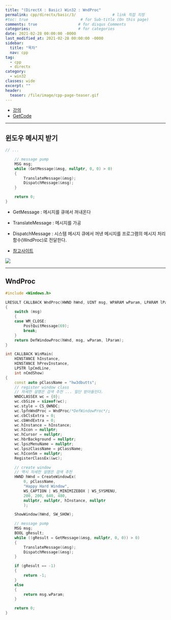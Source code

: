```yaml
---
title: "(DirectX : Basic) Win32 : WndProc"
permalink: cpp/directx/basic/3/                # link 직접 지정
#toc: true                       # for Sub-title (On this page)
comments: true                  # for disqus Comments
categories:                     # for categories
date: 2021-02-28 00:00:00 -0000
last_modified_at: 2021-02-28 00:00:00 -0000
sidebar:
  title: "목차"
  nav: cpp
tag:
  - cpp
  - directx
category:
  - win32
classes: wide
excerpt: ""
header:
  teaser: /file/image/cpp-page-teaser.gif
---
```


* [강의](https://www.youtube.com/watch?v=2NOgrpXks9A&list=PLqCJpWy5Fohd3S7ICFXwUomYW0Wv67pDD&index=4)
* [GetCode](https://github.com/EasyCoding-7/DirectX-basic-Tutorial/tree/master/3)

---

## 윈도우 메시지 받기

```cpp
// ...

	// message pump
	MSG msg;
	while (GetMessage(&msg, nullptr, 0, 0) > 0)
	{
		TranslateMessage(&msg);
		DispatchMessage(&msg);
	}

	return 0;
}
```

* GetMessage : 메시지를 큐에서 꺼내온다
* TranslateMessage : 메시지를 가공
* DispatchMessage : 시스템 메시지 큐에서 꺼낸 메시지를 프로그램의 메시지 처리 함수(WndProc)로 전달한다. 

* [참고사이트](https://adolys.tistory.com/entry/PeekMessage-GetMessage-TranslateMessage-DispatchMessage)

![](/file/image/dxd-basic-3-1.png)

---

## WndProc

```cpp
#include <Windows.h>

LRESULT CALLBACK WndProc(HWND hWnd, UINT msg, WPARAM wParam, LPARAM lParam)
{
	switch (msg)
	{
	case WM_CLOSE:
		PostQuitMessage(69);
		break;
	}
	return DefWindowProc(hWnd, msg, wParam, lParam);
}

int CALLBACK WinMain(
	HINSTANCE hInstance,
	HINSTANCE hPrevInstance,
	LPSTR lpCmdLine,
	int nCmdShow)
{
	const auto pClassName = "hw3dbutts";
	// register window class
	// 자세한 설명은 검색 추천 ... 일단 받아들인다.
	WNDCLASSEX wc = {0};
	wc.cbSize = sizeof(wc);
	wc.style = CS_OWNDC;
	wc.lpfnWndProc = WndProc/*DefWindowProc*/;
	wc.cbClsExtra = 0;
	wc.cbWndExtra = 0;
	wc.hInstance = hInstance;
	wc.hIcon = nullptr;
	wc.hCursor = nullptr;
	wc.hbrBackground = nullptr;
	wc.lpszMenuName = nullptr;
	wc.lpszClassName = pClassName;
	wc.hIconSm = nullptr;
	RegisterClassEx(&wc);

	// create window
	// 역시 자세한 설명은 검색 추천
	HWND hWnd = CreateWindowEx(
		0, pClassName,
		"Happy Hard Window",
		WS_CAPTION | WS_MINIMIZEBOX | WS_SYSMENU,
		200, 200, 640, 480,
		nullptr, nullptr, hInstance, nullptr
		);

	ShowWindow(hWnd, SW_SHOW);

	// message pump
	MSG msg;
	BOOL gResult;
	while ((gResult = GetMessage(&msg, nullptr, 0, 0)) > 0)
	{
		TranslateMessage(&msg);
		DispatchMessage(&msg);
	}

	if (gResult == -1)
	{
		return -1;
	}
	else
	{
		return msg.wParam;
	}

	return 0;
}
```